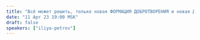 ```yaml
---
title: "Всё может решить, только новая ФОРМАЦИЯ ДОБРОТВОРЕНИЯ и новая Державная Гармоничная экономика"
date: "11 Apr 23 19:00 MSK"
draft: false
speakers: ["iliya-petrov"]
---
```

